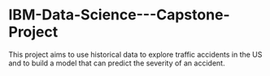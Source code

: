 # IBM-Data-Science---Capstone-Project
This project aims to use historical data to explore traffic accidents in the US and to build a model that can predict the severity of an accident.
